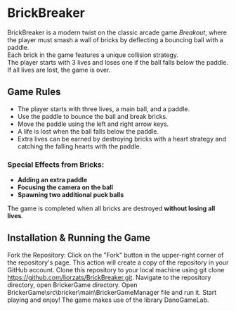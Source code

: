 # **BrickBreaker**

BrickBreaker is a modern twist on the classic arcade game *Breakout*, where the player must smash a wall of bricks by deflecting a bouncing ball with a paddle.  
Each brick in the game features a unique collision strategy.  
The player starts with 3 lives and loses one if the ball falls below the paddle.  
If all lives are lost, the game is over.  

## **Game Rules**  
- The player starts with three lives, a main ball, and a paddle.  
- Use the paddle to bounce the ball and break bricks.  
- Move the paddle using the left and right arrow keys.  
- A life is lost when the ball falls below the paddle.  
- Extra lives can be earned by destroying bricks with a heart strategy and catching the falling hearts with the paddle.  

### **Special Effects from Bricks:**  
- **Adding an extra paddle**  
- **Focusing the camera on the ball**  
- **Spawning two additional puck balls**  

The game is completed when all bricks are destroyed **without losing all lives**.  

## **Installation & Running the Game**  
Fork the Repository: Click on the "Fork" button in the upper-right corner of the repository's page.
This action will create a copy of the repository in your GitHub account.
Clone this repository to your local machine using git clone https://github.com/liorzats/BrickBreaker.git.
Navigate to the repository directory, open BrickerGame directory.
Open BrickerGame\src\bricker\main\BrickerGameManager file and run it.
Start playing and enjoy! The game makes use of the library DanoGameLab.




